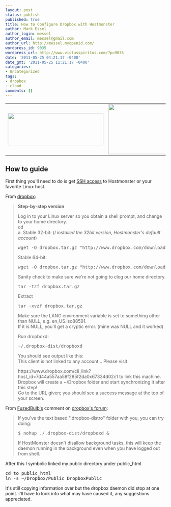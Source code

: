 ```yaml
---
layout: post
status: publish
published: true
title: How to Configure Dropbox with Hostmonster
author: Mark Essel
author_login: messel
author_email: messel@gmail.com
author_url: http://messel.myopenid.com/
wordpress_id: 9035
wordpress_url: http://www.victusspiritus.com/?p=9035
date: '2011-05-25 04:21:17 -0400'
date_gmt: '2011-05-25 11:21:17 -0400'
categories:
- Uncategorized
tags:
- dropbox
- cloud
comments: []
---
```

<table>
<tr>
<td>
<a href="http://www.dropbox.com"><img src="http://www.victusspiritus.com/wp-content/uploads/2011/05/DropBox_images-300x101.jpg" alt="" title="DropBox_images" width="300" height="101" class="aligncenter size-medium wp-image-9037" /></a>
</td>
<td>
<a href="http://www.hostmonster.com"><img src="http://www.victusspiritus.com/wp-content/uploads/2011/05/Hostmonster.jpg" alt="" title="Hostmonster" width="300" height="157" class="aligncenter size-full wp-image-9051" /></a>
</td>
</tr>
</table>
<h2>How to guide</h2>
<p>First thing you'll need to do is get <a href="https://my.hostmonster.com/cgi/help/180?step=180">SSH access</a> to Hostmonster or your favorite Linux host. </p>
<p>From <a href="http://wiki.dropbox.com/TipsAndTricks/TextBasedLinuxInstall">dropbox</a>:</p>
<div class="gist-file">
<blockquote><p>
<strong>Step-by-step version</strong></p>
<p>Log in to your Linux server so you obtain a shell prompt, and change to your home directory.<br />
cd<br />
a. Stable 32-bit: (<em>I installed the 32bit version, Hostmonster's default account</em>)</p>
<pre>
wget -O dropbox.tar.gz "http://www.dropbox.com/download/?plat=lnx.x86"   
</pre>
<p>Stable 64-bit: </p>
<pre>
wget -O dropbox.tar.gz "http://www.dropbox.com/download/?plat=lnx.x86_64"   
</pre>
<p>Sanity check to make sure we're not going to clog our home directory.</p>
<pre>
tar -tzf dropbox.tar.gz   
</pre>
<p>Extract</p>
<pre>
tar -xvzf dropbox.tar.gz
</pre>
<p>Make sure the LANG environment variable is set to something other than NULL, e.g. en_US.iso88591.<br />
If it is NULL, you'll get a cryptic error. (mine was NULL and it worked)</p>
<p>Run dropboxd:</p>
<pre>
~/.dropbox-dist/dropboxd   
</pre>
<p>You should see output like this:<br />
This client is not linked to any account... Please visit </p>
<p>https://www.dropbox.com/cli_link?host_id=7d44a557aa58f285f2da0x67334d02c1 to link this machine.<br />
Dropbox will create a ~/Dropbox folder and start synchronizing it after this step!<br />
Go to the URL given; you should see a success message at the top of your screen.
</p></blockquote>
</div>
<p>From <a href="http://www.fuzedbulb.com/">FuzedBulb's</a> comment on <a href="http://forums.dropbox.com/profile.php?id=1228117">dropbox's forum</a>:</p>
<blockquote><p>
If you've the text based ".dropbox-distro" folder with you, you can try doing:</p>
<pre>
$ nohup ./.dropbox-dist/dropboxd &
</pre>
<p>If HostMonster doesn't disallow background tasks, this will keep the daemon running in the background even when you have logged out from shell.
</p></blockquote>
<p>After this I symbolic linked my public directory under public_html. </p>
<pre>
cd to public_html
ln -s ~/Dropbox/Public DropboxPublic
</pre>
<p>It's still copying information over but the dropbox daemon did stop at one point. I'll have to look into what may have caused it, any suggestions appreciated.</p>

